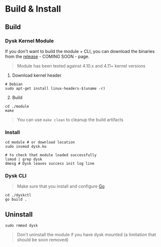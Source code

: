 # Build & Install #

## Build ##

### Dysk Kernel Module ###
If you don't want to build the module + CLI, you can download the binaries from the [release](https://github.com/khenidak/dysk/releases) - COMING SOON - page.


> Module has been tested against 4.10.x and 4.11+ kernel versions

1. Download kernel header

```
# Debian
sudo apt-get install linux-headers-$(uname -r)
```

2. Build

```
cd ./module
make 
```

> You can use ``` make clean ``` to cleanup the build artifacts 

### Install ###

```
cd module # or download location
sudo insmod dysk.ko

# to check that module loaded successfully 
lsmod | grep dysk
dmesg # Dysk leaves success init log line
```

### Dysk CLI ###

> Make sure that you install and configure [Go](https://golang.org/doc/install) 

```
cd ./dyskctl 
go build .
```

## Uninstall ##

```
sudo rmmod dysk
```

> Don't uninstall the module if you have dysk mounted (a limitation that should be soon removed)
